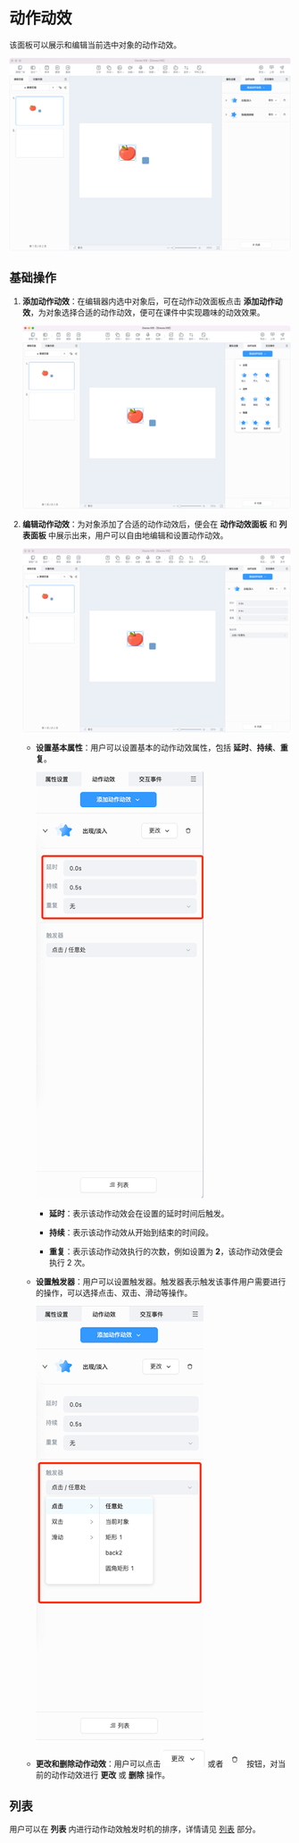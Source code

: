 # 动作动效

该面板可以展示和编辑当前选中对象的动作动效。

![动作动效](img/effect.png)

## 基础操作

1. **添加动作动效**：在编辑器内选中对象后，可在动作动效面板点击 **添加动作动效**，为对象选择合适的动作动效，便可在课件中实现趣味的动效效果。

    ![添加动作动效](img/addeffect.png)

2. **编辑动作动效**：为对象添加了合适的动作动效后，便会在 **动作动效面板** 和 **列表面板** 中展示出来，用户可以自由地编辑和设置动作动效。

    ![编辑动作动效](img/editeffect.png)

    - **设置基本属性**：用户可以设置基本的动作动效属性，包括 **延时**、**持续**、**重复**。

        ![基本属性](img/basicattribute.png)

        - **延时**：表示该动作动效会在设置的延时时间后触发。

        - **持续**：表示该动作动效从开始到结束的时间段。

        - **重复**：表示该动作动效执行的次数，例如设置为 **2**，该动作动效便会执行 2 次。

    - **设置触发器**：用户可以设置触发器。触发器表示触发该事件用户需要进行的操作，可以选择点击、双击、滑动等操作。

        ![触发器](img/trigger.png)

    - **更改和删除动作动效**：用户可以点击 ![更改](img/changeeffect.png) 或者 ![删除](img/deleteeffect.png) 按钮，对当前的动作动效进行 **更改** 或 **删除** 操作。

## 列表

用户可以在 **列表** 内进行动作动效触发时机的排序，详情请见 [列表](list/index.md) 部分。
